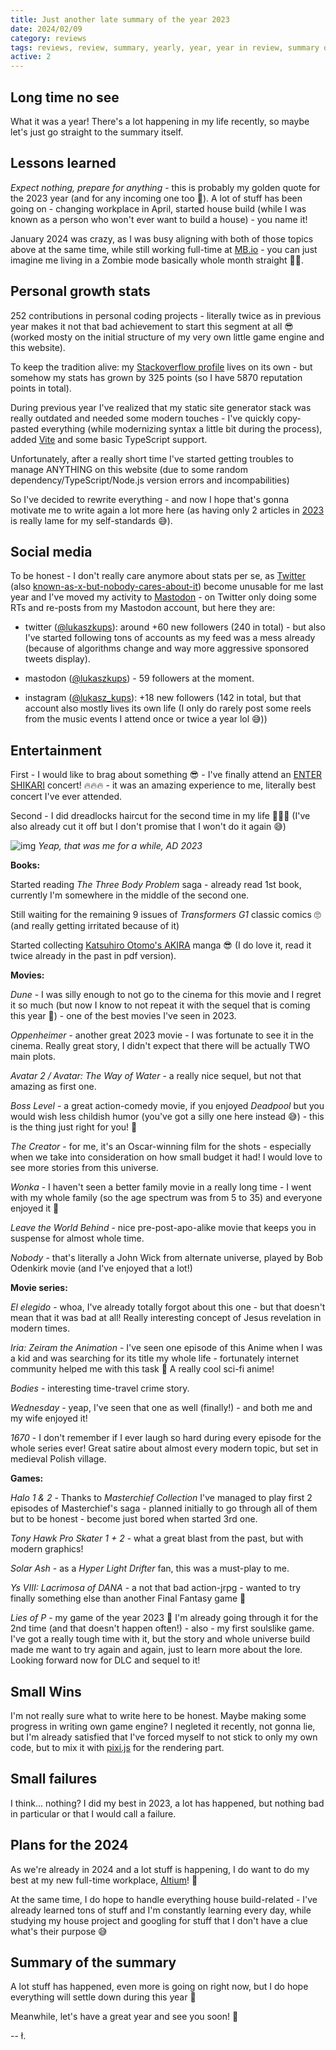 ```yaml
---
title: Just another late summary of the year 2023
date: 2024/02/09
category: reviews
tags: reviews, review, summary, yearly, year, year in review, summary of the year
active: 2
---
```


## Long time no see

What it was a year! There's a lot happening in my life recently, so maybe let's just go straight to the summary itself.

## Lessons learned

*Expect nothing, prepare for anything* - this is probably my golden quote for the 2023 year (and for any incoming one too 🙂). A lot of stuff has been going on - changing workplace in April, started house build (while I was known as a person who won't ever want to build a house) - you name it!

January 2024 was crazy, as I was busy aligning with both of those topics above at the same time, while still working full-time at [MB.io](https://www.mercedes-benz.io) - you can just imagine me living in a Zombie mode basically whole month straight 🧟‍♂️.

## Personal growth stats

252 contributions in personal coding projects - literally twice as in previous year makes it not that bad achievement to start this segment at all 😎 (worked mosty on the initial structure of my very own little game engine and this website).

To keep the tradition alive: my [Stackoverflow profile](https://stackoverflow.com/users/1004946/lukaszkups) lives on its own - but somehow my stats has grown by 325 points (so I have 5870 reputation points in total).

During previous year I've realized that my static site generator stack was really outdated and needed some modern touches - I've quickly copy-pasted everything (while modernizing syntax a little bit during the process), added [Vite](https://vitejs.dev/) and some basic TypeScript support.

Unfortunately, after a really short time I've started getting troubles to manage ANYTHING on this website (due to some random dependency/TypeScript/Node.js version errors and incompabilities)

So I've decided to rewrite everything - and now I hope that's gonna motivate me to write again a lot more here (as having only 2 articles in [2023](/notes/2023/) is really lame for my self-standards 😅).

## Social media

To be honest - I don't really care anymore about stats per se, as [Twitter](https://twitter.com) (also [known-as-x-but-nobody-cares-about-it](https://x.com)) become unusable for me last year and I've moved my activity to [Mastodon](https://mastodon.social/@lukaszkups) - on Twitter only doing some RTs and re-posts from my Mastodon account, but here they are:

- twitter ([@lukaszkups](https://twitter.com/lukaszkups/)): around +60 new followers (240 in total) - but also I've started following tons of accounts as my feed was a mess already (because of algorithms change and way more aggressive sponsored tweets display).

- mastodon ([@lukaszkups](https://mastodon.social/@lukaszkups)) - 59 followers at the moment.

- instagram ([@lukasz_kups](https://www.instagram.com/lukasz_kups/)): +18 new followers (142 in total, but that account also mostly lives its own life (I only do rarely post some reels from the music events I attend once or twice a year lol 😅))

## Entertainment

First - I would like to brag about something 😎 - I've finally attend an [ENTER SHIKARI](https://www.entershikari.com/) concert! 🔥🔥🔥 - it was an amazing experience to me, literally best concert I've ever attended.

Second - I did dreadlocks haircut for the second time in my life 🤘😎🔥 (I've also already cut it off but I don't promise that I won't do it again 😅)

![img](/static/dreadlocs-meta.jpg)
*Yeap, that was me for a while, AD 2023*

**Books:**

Started reading *The Three Body Problem* saga - already read 1st book, currently I'm somewhere in the middle of the second one.

Still waiting for the remaining 9 issues of *Transformers G1* classic comics 🙄 (and really getting irritated because of it)

Started collecting [Katsuhiro Otomo's AKIRA](https://en.wikipedia.org/wiki/Akira_(manga)) manga 😎 (I do love it, read it twice already in the past in pdf version).

**Movies:**

*Dune* - I was silly enough to not go to the cinema for this movie and I regret it so much (but now I know to not repeat it with the sequel that is coming this year 🙂) - one of the best movies I've seen in 2023.

*Oppenheimer* - another great 2023 movie - I was fortunate to see it in the cinema. Really great story, I didn't expect that there will be actually TWO main plots.

*Avatar 2 / Avatar: The Way of Water* - a really nice sequel, but not that amazing as first one.

*Boss Level* - a great action-comedy movie, if you enjoyed *Deadpool* but you would wish less childish humor (you've got a silly one here instead 😅) - this is the thing just right for you! 🙂

*The Creator* - for me, it's an Oscar-winning film for the shots - especially when we take into consideration on how small budget it had! I would love to see more stories from this universe.

*Wonka* - I haven't seen a better family movie in a really long time - I went with my whole family (so the age spectrum was from 5 to 35) and everyone enjoyed it 💛

*Leave the World Behind* - nice pre-post-apo-alike movie that keeps you in suspense for almost whole time.

*Nobody* - that's literally a John Wick from alternate universe, played by Bob Odenkirk movie (and I've enjoyed that a lot!)

**Movie series:**

*El elegido* - whoa, I've already totally forgot about this one - but that doesn't mean that it was bad at all! Really interesting concept of Jesus revelation in modern times.

*Iria: Zeiram the Animation* - I've seen one episode of this Anime when I was a kid and was searching for its title my whole life - fortunately internet community helped me with this task 🙂 A really cool sci-fi anime!

*Bodies* - interesting time-travel crime story.

*Wednesday* - yeap, I've seen that one as well (finally!) - and both me and my wife enjoyed it! 

*1670* - I don't remember if I ever laugh so hard during every episode for the whole series ever! Great satire about almost every modern topic, but set in medieval Polish village.

**Games:**

*Halo 1 & 2* - Thanks to *Masterchief Collection* I've managed to play first 2 episodes of Masterchief's saga - planned initially to go through all of them but to be honest - become just bored when started 3rd one.

*Tony Hawk Pro Skater 1 + 2* - what a great blast from the past, but with modern graphics! 

*Solar Ash* - as a *Hyper Light Drifter* fan, this was a must-play to me.

*Ys VIII: Lacrimosa of DANA* - a not that bad action-jrpg - wanted to try finally something else than another Final Fantasy game 🙂

*Lies of P* - my game of the year 2023 💛 I'm already going through it for the 2nd time (and that doesn't happen often!) - also - my first soulslike game. I've got a really tough time with it, but the story and whole universe build made me want to try again and again, just to learn more about the lore. Looking forward now for DLC and sequel to it!

## Small Wins

I'm not really sure what to write here to be honest. Maybe making some progress in writing own game engine? I negleted it recently, not gonna lie, but I'm already satisfied that I've forced myself to not stick to only my own code, but to mix it with [pixi.js](https://pixijs.com/) for the rendering part.

## Small failures

I think... nothing? I did my best in 2023, a lot has happened, but nothing bad in particular or that I would call a failure.

## Plans for the 2024

As we're already in 2024 and a lot stuff is happening, I do want to do my best at my new full-time workplace, [Altium](https://www.altium.com/)! 🙌 

At the same time, I do hope to handle everything house build-related - I've already learned tons of stuff and I'm constantly learning every day, while studying my house project and googling for stuff that I don't have a clue what's their purpose 😅

## Summary of the summary

A lot stuff has happened, even more is going on right now, but I do hope everything will settle down during this year 🙂

Meanwhile, let's have a great year and see you soon! 👋

-- ł.